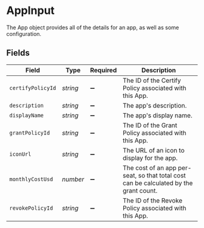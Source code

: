 # AppInput

The App object provides all of the details for an app, as well as some configuration.


## Fields

| Field                                                                                 | Type                                                                                  | Required                                                                              | Description                                                                           |
| ------------------------------------------------------------------------------------- | ------------------------------------------------------------------------------------- | ------------------------------------------------------------------------------------- | ------------------------------------------------------------------------------------- |
| `certifyPolicyId`                                                                     | *string*                                                                              | :heavy_minus_sign:                                                                    | The ID of the Certify Policy associated with this App.                                |
| `description`                                                                         | *string*                                                                              | :heavy_minus_sign:                                                                    | The app's description.                                                                |
| `displayName`                                                                         | *string*                                                                              | :heavy_minus_sign:                                                                    | The app's display name.                                                               |
| `grantPolicyId`                                                                       | *string*                                                                              | :heavy_minus_sign:                                                                    | The ID of the Grant Policy associated with this App.                                  |
| `iconUrl`                                                                             | *string*                                                                              | :heavy_minus_sign:                                                                    | The URL of an icon to display for the app.                                            |
| `monthlyCostUsd`                                                                      | *number*                                                                              | :heavy_minus_sign:                                                                    | The cost of an app per-seat, so that total cost can be calculated by the grant count. |
| `revokePolicyId`                                                                      | *string*                                                                              | :heavy_minus_sign:                                                                    | The ID of the Revoke Policy associated with this App.                                 |